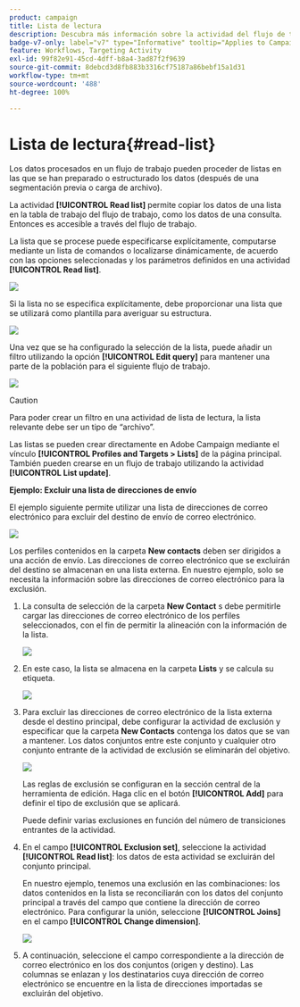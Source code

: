 ```yaml
---
product: campaign
title: Lista de lectura
description: Descubra más información sobre la actividad del flujo de trabajo Lista de lectura
badge-v7-only: label="v7" type="Informative" tooltip="Applies to Campaign Classic v7 only"
feature: Workflows, Targeting Activity
exl-id: 99f82e91-45cd-4dff-b8a4-3ad87f2f9639
source-git-commit: 8debcd3d8fb883b3316cf75187a86bebf15a1d31
workflow-type: tm+mt
source-wordcount: '488'
ht-degree: 100%

---
```


# Lista de lectura{#read-list}



Los datos procesados en un flujo de trabajo pueden proceder de listas en las que se han preparado o estructurado los datos (después de una segmentación previa o carga de archivo).

La actividad **[!UICONTROL Read list]** permite copiar los datos de una lista en la tabla de trabajo del flujo de trabajo, como los datos de una consulta. Entonces es accesible a través del flujo de trabajo.

La lista que se procese puede especificarse explícitamente, computarse mediante un lista de comandos o localizarse dinámicamente, de acuerdo con las opciones seleccionadas y los parámetros definidos en una actividad **[!UICONTROL Read list]**.

![](assets/list_edit_select_option_01.png)

Si la lista no se especifica explícitamente, debe proporcionar una lista que se utilizará como plantilla para averiguar su estructura.

![](assets/s_advuser_list_template_select.png)

Una vez que se ha configurado la selección de la lista, puede añadir un filtro utilizando la opción **[!UICONTROL Edit query]** para mantener una parte de la población para el siguiente flujo de trabajo.

![](assets/wf_readlist_1.png)

>[!CAUTION]
>
>Para poder crear un filtro en una actividad de lista de lectura, la lista relevante debe ser un tipo de “archivo”.

Las listas se pueden crear directamente en Adobe Campaign mediante el vínculo **[!UICONTROL Profiles and Targets > Lists]** de la página principal. También pueden crearse en un flujo de trabajo utilizando la actividad **[!UICONTROL List update]**.

**Ejemplo: Excluir una lista de direcciones de envío**

El ejemplo siguiente permite utilizar una lista de direcciones de correo electrónico para excluir del destino de envío de correo electrónico.

![](assets/s_advuser_list_read_sample_1.png)

Los perfiles contenidos en la carpeta **New contacts** deben ser dirigidos a una acción de envío. Las direcciones de correo electrónico que se excluirán del destino se almacenan en una lista externa. En nuestro ejemplo, solo se necesita la información sobre las direcciones de correo electrónico para la exclusión.

1. La consulta de selección de la carpeta **New Contact** s debe permitirle cargar las direcciones de correo electrónico de los perfiles seleccionados, con el fin de permitir la alineación con la información de la lista.

   ![](assets/s_advuser_list_read_sample_0.png)

1. En este caso, la lista se almacena en la carpeta **Lists** y se calcula su etiqueta.

   ![](assets/s_advuser_list_read_sample_2.png)

1. Para excluir las direcciones de correo electrónico de la lista externa desde el destino principal, debe configurar la actividad de exclusión y especificar que la carpeta **New Contacts** contenga los datos que se van a mantener. Los datos conjuntos entre este conjunto y cualquier otro conjunto entrante de la actividad de exclusión se eliminarán del objetivo.

   ![](assets/s_advuser_list_read_sample_3.png)

   Las reglas de exclusión se configuran en la sección central de la herramienta de edición. Haga clic en el botón **[!UICONTROL Add]** para definir el tipo de exclusión que se aplicará.

   Puede definir varias exclusiones en función del número de transiciones entrantes de la actividad.

1. En el campo **[!UICONTROL Exclusion set]**, seleccione la actividad **[!UICONTROL Read list]**: los datos de esta actividad se excluirán del conjunto principal.

   En nuestro ejemplo, tenemos una exclusión en las combinaciones: los datos contenidos en la lista se reconciliarán con los datos del conjunto principal a través del campo que contiene la dirección de correo electrónico. Para configurar la unión, seleccione **[!UICONTROL Joins]** en el campo **[!UICONTROL Change dimension]**.

   ![](assets/s_advuser_list_read_sample_4.png)

1. A continuación, seleccione el campo correspondiente a la dirección de correo electrónico en los dos conjuntos (origen y destino). Las columnas se enlazan y los destinatarios cuya dirección de correo electrónico se encuentre en la lista de direcciones importadas se excluirán del objetivo.
